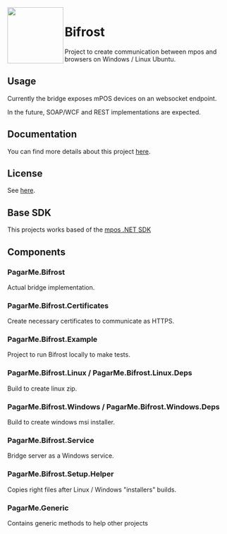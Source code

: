 <img src="https://avatars1.githubusercontent.com/u/3846050?s=200&v=4" width="127px" height="127px" align="left"/>

# Bifrost

Project to create communication between mpos and browsers on Windows / Linux Ubuntu.

## Usage

Currently the bridge exposes mPOS devices on an websocket endpoint.

In the future, SOAP/WCF and REST implementations are expected.

## Documentation

You can find more details about this project [here](docs/).

## License

See [here](LICENSE.md).

## Base SDK

This projects works based of the [mpos .NET SDK](https://github.com/pagarme/mpos-net-sdk)

## Components

### PagarMe.Bifrost

Actual bridge implementation.

### PagarMe.Bifrost.Certificates

Create necessary certificates to communicate as HTTPS.

### PagarMe.Bifrost.Example

Project to run Bifrost locally to make tests.

### PagarMe.Bifrost.Linux / PagarMe.Bifrost.Linux.Deps

Build to create linux zip.

### PagarMe.Bifrost.Windows / PagarMe.Bifrost.Windows.Deps

Build to create windows msi installer.

### PagarMe.Bifrost.Service

Bridge server as a Windows service.

### PagarMe.Bifrost.Setup.Helper

Copies right files after Linux / Windows "installers" builds.

### PagarMe.Generic

Contains generic methods to help other projects
